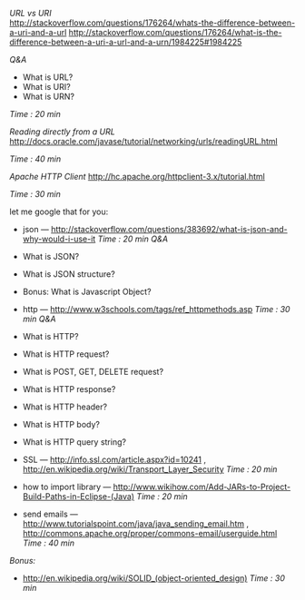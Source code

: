 *URL vs URI*  
http://stackoverflow.com/questions/176264/whats-the-difference-between-a-uri-and-a-url
http://stackoverflow.com/questions/176264/what-is-the-difference-between-a-uri-a-url-and-a-urn/1984225#1984225

*Q&A*
* What is URL?
* What is URI?
* What is URN?

*Time : 20 min*

*Reading directly from a URL*
http://docs.oracle.com/javase/tutorial/networking/urls/readingURL.html

*Time : 40 min*

*Apache HTTP Client*
http://hc.apache.org/httpclient-3.x/tutorial.html

*Time : 30 min*

let me google that for you:
* json — http://stackoverflow.com/questions/383692/what-is-json-and-why-would-i-use-it
*Time : 20 min*
*Q&A*
* What is JSON?
* What is JSON structure?
* Bonus: What is Javascript Object?

* http — http://www.w3schools.com/tags/ref_httpmethods.asp
*Time : 30 min*
*Q&A*
* What is HTTP?
* What is HTTP request? 
* What is POST, GET, DELETE request?
* What is HTTP response?
* What is HTTP header?
* What is HTTP body?
* What is HTTP query string?

* SSL — http://info.ssl.com/article.aspx?id=10241 , http://en.wikipedia.org/wiki/Transport_Layer_Security
*Time : 20 min*
* how to import library — http://www.wikihow.com/Add-JARs-to-Project-Build-Paths-in-Eclipse-(Java)
*Time : 20 min*
* send emails — http://www.tutorialspoint.com/java/java_sending_email.htm , http://commons.apache.org/proper/commons-email/userguide.html
*Time : 40 min*

*Bonus:*
* http://en.wikipedia.org/wiki/SOLID_(object-oriented_design)
*Time : 30 min*
